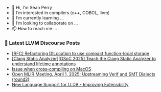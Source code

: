 - 👋 Hi, I’m Sean Perry
- 👀 I’m interested in compilers (c++, COBOL, llvm)
- 🌱 I’m currently learning ...
- 💞️ I’m looking to collaborate on ...
- 📫 How to reach me ...

<!---
s66perry/s66perry is a ✨ special ✨ repository because its `README.md` (this file) appears on your GitHub profile.
You can click the Preview link to take a look at your changes.
--->
### 📕 Latest LLVM Discourse Posts

<!-- DISCOURSE-LLVM:START -->
- [[RFC] Refactoring DILocation to use compact function-local storage](https://discourse.llvm.org/t/rfc-refactoring-dilocation-to-use-compact-function-local-storage/85618#post_1)
- [[Clang Static Analyzer][GSoC 2025] Teach the Clang Static Analyzer to understand lifetime annotations](https://discourse.llvm.org/t/clang-static-analyzer-gsoc-2025-teach-the-clang-static-analyzer-to-understand-lifetime-annotations/84487#post_18)
- [Issue when cross-compiling on MacOS](https://discourse.llvm.org/t/issue-when-cross-compiling-on-macos/85617#post_1)
- [Open MLIR Meeting, April 1, 2025: Upstreaming Verif and SMT Dialects &lpar;round2&rpar;](https://discourse.llvm.org/t/open-mlir-meeting-april-1-2025-upstreaming-verif-and-smt-dialects-round2/85615#post_1)
- [New Language Support for LLDB - Improving Extensibility](https://discourse.llvm.org/t/new-language-support-for-lldb-improving-extensibility/85614#post_3)
<!-- DISCOURSE-LLVM:END -->
